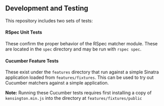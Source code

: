 ## Development and Testing

This repository includes two sets of tests:

#### RSpec Unit Tests

These confirm the proper behavior of the RSpec matcher module. These are located in the `spec` directory and may be run with `rspec spec`.

#### Cucumber Feature Tests

These exist under the `features` directory that run against a simple Sinatra application loaded from `features/fixtures`. This can be used to try out Cucumber matchers against a simple application.

**Note:** Running these Cucumber tests requires first installing a copy of `kensington.min.js` into the directory at `features/fixtures/public`
